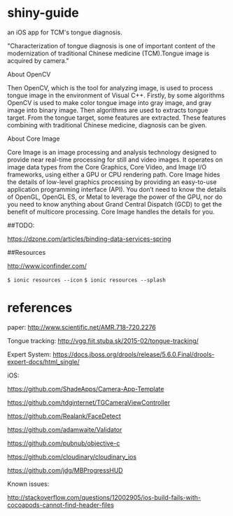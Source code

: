 # shiny-guide
an iOS app for TCM's tongue diagnosis.

"Characterization of tongue diagnosis is one of important content of the modernization of traditional Chinese medicine (TCM).Tongue image is acquired by camera."

About OpenCV

Then OpenCV, which is the tool for analyzing image, is used to process tongue image in the environment of Visual C++. Firstly, by some algorithms OpenCV is used to make color tongue image into gray image, and gray image into binary image. Then algorithms are used to extracts tongue target. From the tongue target, some features are extracted. These features combining with traditional Chinese medicine, diagnosis can be given.

About Core Image

Core Image is an image processing and analysis technology designed to provide near real-time processing for still and video images. It operates on image data types from the Core Graphics, Core Video, and Image I/O frameworks, using either a GPU or CPU rendering path. Core Image hides the details of low-level graphics processing by providing an easy-to-use application programming interface (API). You don’t need to know the details of OpenGL, OpenGL ES, or Metal to leverage the power of the GPU, nor do you need to know anything about Grand Central Dispatch (GCD) to get the benefit of multicore processing. Core Image handles the details for you.

##TODO:

https://dzone.com/articles/binding-data-services-spring

##Resources

http://www.iconfinder.com/

`$ ionic resources --icon`
`$ ionic resources --splash`

# references

paper: http://www.scientific.net/AMR.718-720.2276

Tongue tracking: http://vgg.fiit.stuba.sk/2015-02/tongue-tracking/

Expert System: https://docs.jboss.org/drools/release/5.6.0.Final/drools-expert-docs/html_single/

iOS:

https://github.com/ShadeApps/Camera-App-Template

https://github.com/tdginternet/TGCameraViewController

https://github.com/Realank/FaceDetect

https://github.com/adamwaite/Validator

https://github.com/pubnub/objective-c

https://github.com/cloudinary/cloudinary_ios

https://github.com/jdg/MBProgressHUD


Known issues:

http://stackoverflow.com/questions/12002905/ios-build-fails-with-cocoapods-cannot-find-header-files

